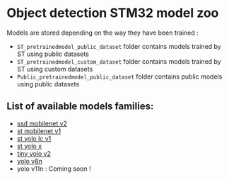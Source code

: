 # Object detection STM32 model zoo

Models are stored depending on the way they have been trained :
* `ST_pretrainedmodel_public_dataset` folder contains models trained by ST using public datasets
* `ST_pretrainedmodel_custom_dataset` folder contains models trained by ST using custom datasets
* `Public_pretrainedmodel_public_dataset` folder contains public models using public datasets

## List of available models families:
* [ssd mobilenet v2](./ssd_mobilenet_v2_fpnlite/README.md)
* [st mobilenet v1](./st_ssd_mobilenet_v1/README.md)
* [st yolo lc v1](./st_yolo_lc_v1/README.md)
* [st yolo x](./st_yolo_x/README.md)
* [tiny yolo v2](./tiny_yolo_v2/README.md)
* [yolo v8n](./yolov8n/README.md)
* yolo v11n : Coming soon !

